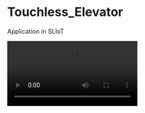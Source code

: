# Touchless_Elevator
Application in SLIoT



![caption](https://github.com/DulajKavinda98/Touchless_Elevator/blob/master/Captures/IOT_Elevator_App.mp4)
